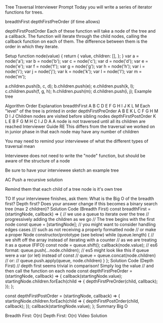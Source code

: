 Tree Traversal
Interviewer Prompt
Today you will write a series of iterator functions for trees.

breadthFirst
depthFirstPreOrder
(if time allows)

depthFirstPostOrder
Each of these function will take a node of the tree and a callback. The function will iterate through the child nodes, calling the callback function on each of them. The difference between them is the order in which they iterate.

Setup
function node(value) {
  return {
    value,
    children: [],
  };
}
var a = node('a');
var b = node('b');
var c = node('c');
var d = node('d');
var e = node('e');
var f = node('f');
var g = node('g');
var h = node('h');
var i = node('i');
var j = node('j');
var k = node('k');
var l = node('l');
var m = node('m');

a.children.push(b, c, d);
b.children.push(e);
e.children.push(k, l);
c.children.push(f, g, h);
h.children.push(m);
d.children.push(i, j);
Example
tree

Algorithm	Order	Explanation
breadthFirst	A B C D E F G H I J K L M	Each "level" of the tree is printed in order
depthFirstPreOrder	A B E K L C F G H M D I J	Children nodes are visited before sibling nodes
depthFirstPostOrder	K L E B F G M H C I J D A	A node is not traversed until all its children are reached
Interviewer Guide
RE
This differs from the traversal we worked on in junior phase in that each node may have any number of children

You may need to remind your interviewee of what the different types of traversal mean

Interviewee does not need to write the "node" function, but should be aware of the structure of a node

Be sure to have your interviewee sketch an example tree

AC
Push a recursive solution

Remind them that each child of a tree node is it's own tree

TO
If your interviewee finishes, ask them:
What is the Big O of the breadth first? Depth first?
Does your answer change if this becomes a binary search tree (max 2 children)?
Solution Code (Breadth First)
const breadthFirst = (startingNode, callback) => {
  // we use a queue to iterate over the tree
  // progressively adding the children as we go
  // The tree begins with the first node
  const queue = [startingNode];
  // you might want to consider handling edges cases
  /// such as not receiving a properly formatted node
  // or make a proper Node constructor/prototype (see below)
  while (queue.length) {
    // we shift off the array instead of iterating with a counter
    // as we are treating it as a queue (FIFO)
    const node = queue.shift();
    callback(node.value);
    // es6 format:
    queue.push(...node.children);
    // es5 might look like this if queue were a var (or let) instead of const
    // queue = queue.concat(node.children)
    // or:
    // queue.push.apply(queue, node.children)
  }
};
Solution Code (Depth First)
// depth first seems trivial in comparison! Simply log the value
// and then call the function on each node
const depthFirstPreOrder = (startingNode, callback) => {
  callback(startingNode.value);
  startingNode.children.forEach(child => {
    depthFirstPreOrder(child, callback);
  });
};

const depthFirstPostOrder = (startingNode, callback) => {
  startingNode.children.forEach(child => {
    depthFirstPostOrder(child, callback);
  });
  callback(startingNode.value);
};
Summary
Big O

Breadth First: O(n)
Depth First: O(n)
Video Solution
